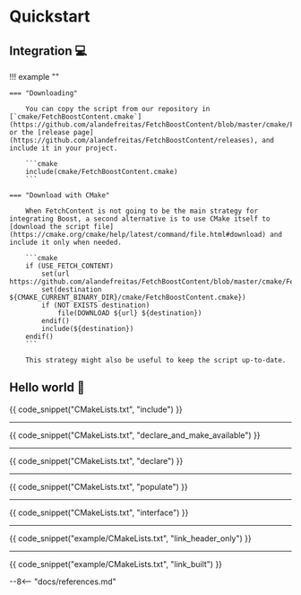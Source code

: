 # Quickstart

## Integration 💻 

!!! example ""

    === "Downloading"
    
        You can copy the script from our repository in [`cmake/FetchBoostContent.cmake`](https://github.com/alandefreitas/FetchBoostContent/blob/master/cmake/FetchBoostContent.cmake) or the [release page](https://github.com/alandefreitas/FetchBoostContent/releases), and include it in your project.

        ```cmake
        include(cmake/FetchBoostContent.cmake)
        ```

    === "Download with CMake"

        When FetchContent is not going to be the main strategy for integrating Boost, a second alternative is to use CMake itself to [download the script file](https://cmake.org/cmake/help/latest/command/file.html#download) and include it only when needed.

        ```cmake
        if (USE_FETCH_CONTENT)
            set(url https://github.com/alandefreitas/FetchBoostContent/blob/master/cmake/FetchBoostContent.cmake)
            set(destination ${CMAKE_CURRENT_BINARY_DIR}/cmake/FetchBoostContent.cmake})
            if (NOT EXISTS destination)
                file(DOWNLOAD ${url} ${destination})
            endif()
            include(${destination})
        endif()
        ```

        This strategy might also be useful to keep the script up-to-date.
        
## Hello world 👋

{{ code_snippet("CMakeLists.txt", "include") }}

<hr/>

{{ code_snippet("CMakeLists.txt", "declare_and_make_available") }}

<hr/>

{{ code_snippet("CMakeLists.txt", "declare") }}

<hr/>

{{ code_snippet("CMakeLists.txt", "populate") }}

<hr/>

{{ code_snippet("CMakeLists.txt", "interface") }}

<hr/>

{{ code_snippet("example/CMakeLists.txt", "link_header_only") }}

<hr/>

{{ code_snippet("example/CMakeLists.txt", "link_built") }}

--8<-- "docs/references.md"
